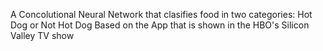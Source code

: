 A Concolutional Neural Network that clasifies food in two categories: Hot Dog or Not Hot Dog
Based on the App that is shown in the HBO's Silicon Valley TV show
